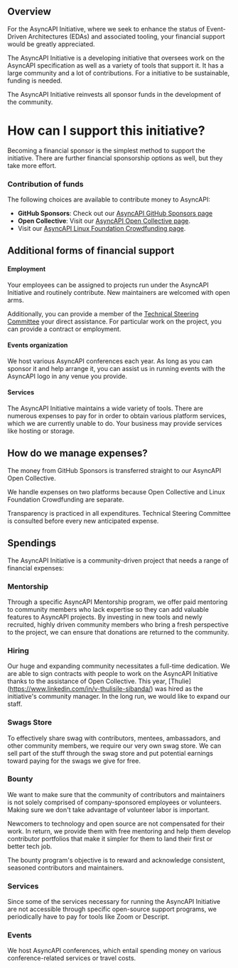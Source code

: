 ## Overview 

For the AsyncAPI Initiative, where we seek to enhance the status of Event-Driven Architectures (EDAs) and associated tooling, your financial support would be greatly appreciated.

The AsyncAPI Initiative is a developing initiative that oversees work on the AsyncAPI specification as well as a variety of tools that support it. It has a large community and a lot of contributions. For a initiative to be sustainable, funding is needed.

The AsyncAPI Initiative reinvests all sponsor funds in the development of the community.

# How can I support this initiative?

Becoming a financial sponsor is the simplest method to support the initiative. There are further financial sponsorship options as well, but they take more effort.

### Contribution of funds 

The following choices are available to contribute money to AsyncAPI:

- **GitHub Sponsors**: Check out our [AsyncAPI GitHub Sponsors page](https://github.com/sponsors/asyncapi) 
- **Open Collective**: Visit our [AsyncAPI Open Collective page](https://opencollective.com/asyncapi).
- Visit our [AsyncAPI Linux Foundation Crowdfunding page](https://crowdfunding.lfx.linuxfoundation.org/projects/445898e9-42a2-4965-9e0a-c2a714f381bc).

## Additional forms of financial support

#### Employment

Your employees can be assigned to projects run under the AsyncAPI Initiative and routinely contribute. New maintainers are welcomed with open arms.

Additionally, you can provide a member of the [Technical Steering Committee](https://www.asyncapi.com/community/tsc) your direct assistance. For particular work on the project, you can provide a contract or employment.

#### Events organization

We host various AsyncAPI conferences each year. As long as you can sponsor it and help arrange it, you can assist us in running events with the AsyncAPI logo in any venue you provide.

#### Services

The AsyncAPI Initiative maintains a wide variety of tools. There are numerous expenses to pay for in order to obtain various platform services, which we are currently unable to do. Your business may provide services like hosting or storage.

## How do we manage expenses?

The money from GitHub Sponsors is transferred straight to our AsyncAPI Open Collective.

We handle expenses on two platforms because Open Collective and Linux Foundation Crowdfunding are separate.

Transparency is practiced in all expenditures. Technical Steering Committee is consulted before every new anticipated expense.

## Spendings

The AsyncAPI Initiative is a community-driven project that needs a range of financial expenses:

### Mentorship

Through a specific AsyncAPI Mentorship program, we offer paid mentoring to community members who lack expertise so they can add valuable features to AsyncAPI projects. By investing in new tools and newly recruited, highly driven community members who bring a fresh perspective to the project, we can ensure that donations are returned to the community.

### Hiring

Our huge and expanding community necessitates a full-time dedication. We are able to sign contracts with people to work on the AsyncAPI Initiative thanks to the assistance of Open Collective. This year, [Thulie] (https://www.linkedin.com/in/v-thulisile-sibanda/) was hired as the initiative's community manager. In the long run, we would like to expand our staff.

### Swags Store

To effectively share swag with contributors, mentees, ambassadors, and other community members, we require our very own swag store. We can sell part of the stuff through the swag store and put potential earnings toward paying for the swags we give for free.

### Bounty

We want to make sure that the community of contributors and maintainers is not solely comprised of company-sponsored employees or volunteers. Making sure we don't take advantage of volunteer labor is important.

Newcomers to technology and open source are not compensated for their work. In return, we provide them with free mentoring and help them develop contributor portfolios that make it simpler for them to land their first or better tech job. 

The bounty program's objective is to reward and acknowledge consistent, seasoned contributors and maintainers.

### Services

Since some of the services necessary for running the AsyncAPI Initiative are not accessible through specific open-source support programs, we periodically have to pay for tools like Zoom or Descript.

### Events

We host AsyncAPI conferences, which entail spending money on various conference-related services or travel costs.